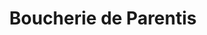 ---
title: "Boucherie de Parentis"
url: /parentis-en-born/boucherie-de-parentis/
shop: Metzgerei
---